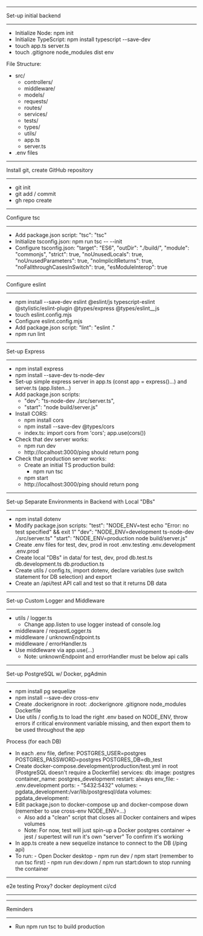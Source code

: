 **********************
Set-up initial backend
**********************
- Initialize Node: npm init
- Initialize TypeScript: npm install typescript --save-dev
- touch app.ts server.ts
- touch .gitignore
		node_modules
		dist
		env

File Structure:
- src/
	- controllers/
	- middleware/
	- models/
	- requests/
	- routes/
	- services/
	- tests/
	- types/
	- utils/
	- app.ts
	- server.ts
- .env files

*************************************
Install git, create GitHub repository
*************************************
- git init
- git add / commit
- gh repo create


*************
Configure tsc
*************
- Add package.json script: 
		"tsc": "tsc"
- Initialize tsconfig.json: npm run tsc -- --init
- Configure tsconfig.json:
		"target": "ES6",
		"outDir": "./build/",
		"module": "commonjs",
		"strict": true,
		"noUnusedLocals": true,
		"noUnusedParameters": true,
		"noImplicitReturns": true,
		"noFallthroughCasesInSwitch": true,
		"esModuleInterop": true


****************
Configure eslint
****************
- npm install --save-dev eslint @eslint/js typescript-eslint @stylistic/eslint-plugin @types/express @types/eslint__js
- touch eslint.config.mjs
- Configure eslint.config.mjs
- Add package.json script:
		"lint": "eslint ."
- npm run lint


**************
Set-up Express
**************
- npm install express
- npm install --save-dev ts-node-dev
- Set-up simple express server in app.ts (const app = express()...) and server.ts (app.listen...)
- Add package.json scripts:
	- "dev": "ts-node-dev ./src/server.ts",
	- "start": "node build/server.js"
- Install CORS:
	- npm install cors
	- npm install --save-dev @types/cors
	- index.ts:
			import cors from 'cors';
			app.use(cors())
- Check that dev server works:
	- npm run dev
	- http://localhost:3000/ping should return pong
- Check that production server works:
	- Create an initial TS production build:
		- npm run tsc
	- npm start
	- http://localhost:3000/ping should return pong


********************************************************
Set-up Separate Environments in Backend with Local "DBs"
********************************************************
- npm install dotenv
- Modify package.json scripts:
    "test": "NODE_ENV=test echo \"Error: no test specified\" && exit 1"
    "dev": "NODE_ENV=development ts-node-dev ./src/server.ts"
    "start": "NODE_ENV=production node build/server.js"
- Create .env files for test, dev, prod in root
		.env.testing
		.env.development
		.env.prod
- Create local "DBs" in data/ for test, dev, prod
		db.test.ts
		db.development.ts
		db.production.ts
- Create utils / config.ts, import dotenv, declare variables (use switch statement for DB selection) and export
- Create an /api/test API call and test so that it returns DB data


***********************************
Set-up Custom Logger and Middleware
***********************************
- utils / logger.ts
	- Change app.listen to use logger instead of console.log
- middleware / requestLogger.ts
- middleware / unknownEndpoint.ts
- middleware / errorHandler.ts
- Use middleware via app.use(...)
	- Note: unknownEndpoint and errorHandler must be below api calls


************************************
Set-up PostgreSQL w/ Docker, pgAdmin 
************************************
- npm install pg sequelize
- npm install --save-dev cross-env
- Create .dockerignore in root:
		.dockerignore
		.gitignore
		node_modules
		Dockerfile
- Use utils / config.ts to load the right .env based on NODE_ENV, throw errors if critical environment variable missing, and then export them to be used throughout the app

Process (for each DB)
- In each .env file, define:
		POSTGRES_USER=postgres
		POSTGRES_PASSWORD=postgres
		POSTGRES_DB=db_test
- Create docker-compose.development/production/test.yml in root (PostgreSQL doesn't require a Dockerfile)
		services:
			db:
				image: postgres
				container_name: postgres_development
				restart: always
				env_file: 
					- .env.development
				ports:
					- "5432:5432"
				volumes:
					- pgdata_development:/var/lib/postgresql/data 
		volumes:
  pgdata_development:
- Edit package.json to docker-compose up and docker-compose down (remember to use cross-env NODE_ENV=...)
	- Also add a "clean" script that closes all Docker containers and wipes volumes
	- Note: For now, test will just spin-up a Docker postgres container -> jest / supertest will run it's own "server"
To confirm it's working
- In app.ts create a new sequelize instance to connect to the DB (/ping api)
- To run:
		- Open Docker desktop
		- npm run dev / npm start (remember to run tsc first)
		- npm run dev:down / npm run start:down to stop running the container

-----

e2e testing
Proxy?
docker
deployment
ci/cd

-----

*********
Reminders
*********
- Run npm run tsc to build production